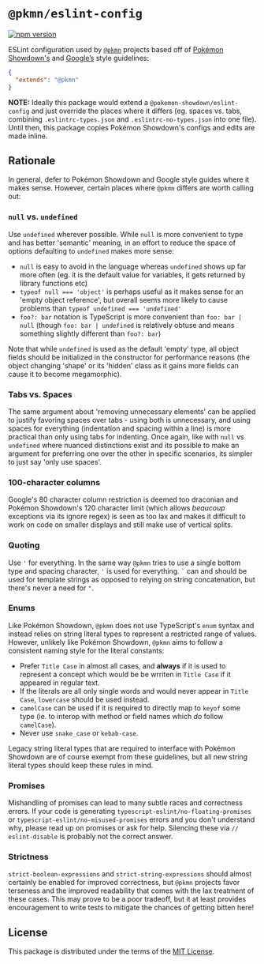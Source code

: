 # `@pkmn/eslint-config`

[![npm version](https://img.shields.io/npm/v/@pkmn/eslint-config.svg)](https://www.npmjs.com/package/@pkmn/eslint-config)&nbsp;

ESLint configuration used by [`@pkmn`][3] projects based off of [Pokémon Showdown's][0] and
[Google’s][2] style guidelines:

```json
{
  "extends": "@pkmn"
}
```

**NOTE:** Ideally this package would extend a `@pokemon-showdown/eslint-config` and just override
the places where it differs (eg. spaces vs. tabs, combining `.eslintrc-types.json` and
`.eslintrc-no-types.json` into one file). Until then, this package copies Pokémon Showdown's configs
and edits are made inline.

## Rationale

In general, defer to Pokémon Showdown and Google style guides where it makes sense. However, certain
places where `@pkmn` differs are worth calling out:

### `null` vs. `undefined`

Use `undefined` wherever possible. While `null` is more convenient to type and has better 'semantic'
meaning, in an effort to reduce the space of options defaulting to `undefined` makes more sense:

- `null` is easy to avoid in the language whereas `undefined` shows up far more often (eg. it is the
  default value for variables, it gets returned by library functions etc)
- `typeof null === 'object'` is perhaps useful as it makes sense for an 'empty object reference',
  but overall seems more likely to cause problems than `typeof undefined === 'undefined'`
- `foo?: bar` notation is TypeScript is more convenient than `foo: bar | null` (though `foo: bar |
  undefined` is relatively obtuse and means something slightly different than `foo?: bar`)

Note that while `undefined` is used as the default 'empty' type, all object fields should be
initialized in the constructor for performance reasons (the object changing 'shape' or its 'hidden'
class as it gains more fields can cause it to become megamorphic).

### Tabs vs. Spaces

The same argument about 'removing unnecessary elements' can be applied to justify favoring spaces
over tabs - using both is unnecessary, and using spaces for everything (indentation and spacing
within a line) is more practical than only using tabs for indenting. Once again, like with
`null` vs `undefined` where nuanced distinctions exist and its possible to make an argument for
preferring one over the other in specific scenarios, its simpler to just say 'only use spaces'.

### 100-character columns

Google's 80 character column restriction is deemed too draconian and Pokémon Showdown's 120
character limit (which allows *beaucoup* exceptions via its ignore regex) is seen as too lax and
makes it difficult to work on code on smaller displays and still make use of vertical splits.

### Quoting

Use `'` for everything. In the same way `@pkmn` tries to use a single bottom type and spacing
character, `'` is used for everything. `` ` `` can and should be used for template strings as
opposed to relying on string concatenation, but there's never a need for `"`.

### Enums

Like Pokémon Showdown, `@pkmn` does not use TypeScript's `enum` syntax and instead relies on string
literal types to represent a restricted range of values. However, unlikely like Pokémon Showdown,
`@pkmn` aims to follow a consistent naming style for the literal constants:

- Prefer `Title Case` in almost all cases, and **always** if it is used to represent a concept
  which would be be wrriten in `Title Case` if it appeared in regular text.
- If the literals are all only single words and would never appear in `Title Case`, `lowercase`
  should be used instead.
- `camelCase` can be used if it is required to directly map to `keyof` some type (ie. to interop
  with method or field names which *do* follow `camelCase`).
- Never use `snake_case` or `kebab-case`.

Legacy string literal types that are required to interface with Pokémon Showdown are of course
exempt from these guidelines, but all new string literal types should keep these rules in mind.

### Promises

Mishandling of promises can lead to many subtle races and correctness errors. If your code is
generating `typescript-eslint/no-floating-promises` or `typescript-eslint/no-misused-promises`
errors and you don't understand why, please read up on promises or ask for help. Silencing these
via `// eslint-disable` is probably not the correct answer.

### Strictness

`strict-boolean-expressions` and `strict-string-expressions` should almost certainly be enabled for
improved correctness, but `@pkmn` projects favor terseness and the improved readability that comes
with the lax treatment of these cases. This may prove to be a poor tradeoff, but it at least
provides encouragement to write tests to mitigate the chances of getting bitten here!

## License

This package is distributed under the terms of the [MIT License](LICENSE).

  [0]: https://github.com/smogon/pokemon-showdown/blob/master/CONTRIBUTING.md#code-standards
  [1]: https://google.github.io/styleguide/jsguide.html
  [2]: https://pkmn.cc/@pkmn
  [3]: https://github.com/smogon/pokemon-showdown/blob/master/CONTRIBUTING.md#es5-and-es6
